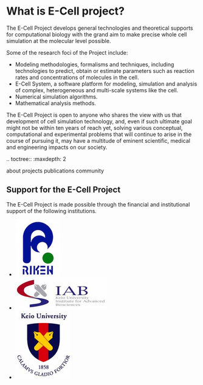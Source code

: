 # What is E-Cell project?

The E-Cell Project develops general technologies and theoretical supports for computational biology with the grand aim to make precise whole cell simulation at the molecular level possible.

Some of the research foci of the Project include:

- Modeling methodologies, formalisms and techniques, including technologies to predict, obtain or estimate parameters such as reaction rates and concentrations of molecules in the cell.
- E-Cell System, a software platform for modeling, simulation and analysis of complex, heterogeneous and multi-scale systems like the cell.
- Numerical simulation algorithms.
- Mathematical analysis methods.

The E-Cell Project is open to anyone who shares the view with us that development of cell simulation technology, and, even if such ultimate goal might not be within ten years of reach yet, solving various conceptual, computational and experimental problems that will continue to arise in the course of pursuing it, may have a multitude of eminent scientific, medical and engineering impacts on our society.

.. toctree::
   :maxdepth: 2

   about
   projects
   publications
   community

## Support for the E-Cell Project

The E-Cell Project is made possible through the financial and institutional support of the following institutions.

- ![](./rikenlogo.jpg)
- ![](./iablogo.jpg)
- ![](./keiologo.jpg)
